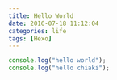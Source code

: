 ```yaml
---
title: Hello World
date: 2016-07-18 11:12:04
categories: life
tags: [Hexo]
---
```


```javascript
console.log("hello world");
console.log("hello chiaki");
```
